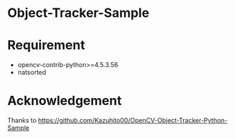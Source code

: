 # Object-Tracker-Sample
<!--  Forked from https://github.com/Kazuhito00/OpenCV-Object-Tracker-Python-Sample -->

# Requirement 
* opencv-contrib-python>=4.5.3.56
* natsorted

# Acknowledgement
Thanks to https://github.com/Kazuhito00/OpenCV-Object-Tracker-Python-Sample
